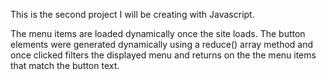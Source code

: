 This is the second project I will be creating with Javascript. 

The menu items are loaded dynamically once the site loads. The button elements were generated dynamically using a reduce() array method and once clicked filters the displayed menu and returns on the the menu items that match the button text. 

